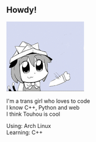 ## Howdy!
![chen waving](chenwave.gif)

I'm a trans girl who loves to code<br>
I know C++, Python and web<br>
I think Touhou is cool

Using: Arch Linux<br>
Learning: C++
